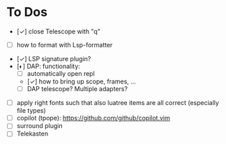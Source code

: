 
# To Dos

- [✓] close Telescope with "q"
- [ ] how to format with Lsp-formatter
- [✓] LSP signature plugin?
- [◐] DAP: functionality:
  - [ ] automatically open repl
  - [✓] how to bring up scope, frames, ...
  - [ ] DAP telescope? Multiple adapters?
- [ ] apply right fonts such that also luatree items are all correct (especially file types)
- [ ] copilot (tpope): https://github.com/github/copilot.vim
- [ ] surround plugin
- [ ] Telekasten
